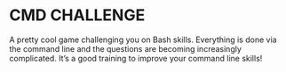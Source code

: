 # CMD CHALLENGE
A pretty cool game challenging you on Bash skills. Everything is done via the command line and the questions are becoming increasingly complicated. It’s a good training to improve your command line skills!
